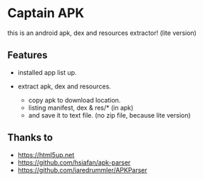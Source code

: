 # Captain APK

this is an android apk, dex and resources extractor! (lite version)

## Features

* installed app list up.
* extract apk, dex and resources. 

    - copy apk to download location.
    - listing manifest, dex & res/* (in apk) 
    - and save it to text file. (no zip file, because lite version)

## Thanks to

* https://html5up.net 
* https://github.com/hsiafan/apk-parser 
* https://github.com/jaredrummler/APKParser 
